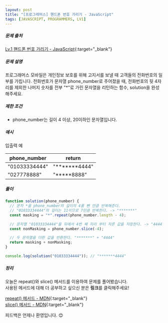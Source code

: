 ```yaml
---
layout: post
title: "[프로그래머스] 핸드폰 번호 가리기 - JavaScript"
tags: [JAVASCRIPT, PROGRAMMERS, LV1]
---
```


##### 문제 출처

[Lv.1 핸드폰 번호 가리기 - JavaScript](https://programmers.co.kr/learn/courses/30/lessons/12948?language=javascript){:target="\_blank"}

##### 문제 설명

프로그래머스 모바일은 개인정보 보호를 위해 고지서를 보낼 때 고객들의 전화번호의 일부를 가립니다.
전화번호가 문자열 phone_number로 주어졌을 때, 전화번호의 뒷 4자리를 제외한 나머지 숫자를 전부 "\*"로 가린 문자열을 리턴하는 함수, solution을 완성해주세요.

##### 제한 조건

- phone_number는 길이 4 이상, 20이하인 문자열입니다.

##### 예시

입출력 예

| phone_number  | return           |
| ------------- | ---------------- |
| "01033334444" | "*\*\*\*\***4444" |
| "027778888"   | "*\*\***8888"     |

##### 풀이

```javascript
function solution(phone_number) {
  // 문자 *을 phone_number의 길이의 4를 뺀 만큼 반복해준다.
  // "01033334444"의 길이는 11이므로 7민큼 반복한다. -> "*******"
  const masking = "*".repeat(phone_number.length - 4);

  // 문자열 "01033334444"을 뒤에서 4번 째 자리 부터 자른 값을 저장한다. -> "4444"
  const nonMasking = phone_number.slice(-4);

  // 두 문자열을 더한 값을 반환한다. "*******" + "4444"
  return masking + nonMasking;
}

console.log(solution("01033334444")); // "*******4444"
```

##### 정리

오늘은 repeat()와 slice() 메서드를 이용하여 문제를 풀어봤습니다.<br />
사용된 메서드에 대해 더 공부하고 싶으신 분은 **링크**를 클릭해주세요!

[repeat() 메서드 - MDN](https://developer.mozilla.org/en-US/docs/Web/JavaScript/Reference/Global_Objects/String/repeat){:target="\_blank"}<br />
[slice() 메서드 - MDN](https://developer.mozilla.org/ko/docs/Web/JavaScript/Reference/Global_Objects/Array/slice){:target="\_blank"}

피드백은 언제나 환영입니다. 😊
